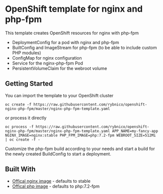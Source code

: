# OpenShift template for nginx and php-fpm

This template creates OpenShift resources for nginx with php-fpm

* DeploymentConfig for a pod with nginx and php-fpm
* BuiltConfig and ImageStream for php-fpm (to be able to include custom PHP modules)
* ConfigMap for nginx configuration
* Service for the nginx-php-fpm Pod
* PersistentVolumeClaim for the webroot volume

## Getting Started

You can import the template to your OpenShift cluster

```
oc create -f https://raw.githubusercontent.com/rybnico/openshift-nginx-php-fpm/master/nginx-php-fpm-template.yaml
```

or process it directly

```
oc process -f https://raw.githubusercontent.com/rybnico/openshift-nginx-php-fpm/master/nginx-php-fpm-template.yaml APP_NAME=my-fancy-app NGINX_IMAGE=nginx:stable PHP_FPM_IMAGE=php:7.2-fpm WEBROOT_SIZE=512Mi | oc create -f -
```

Customize the php-fpm build according to your needs and start a build for the newly created BuildConfig to start a deployment.

## Built With

* [Offical nginx image](https://hub.docker.com/_/nginx/) - defaults to stable
* [Offical php image](https://hub.docker.com/_/php/) - defaults to php:7.2-fpm
